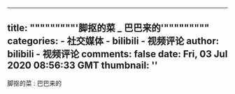 
---
title: """""""""'脚抠的菜 _ 巴巴来的'"""""""""
categories: 
    - 社交媒体
    - bilibili - 视频评论
author: bilibili - 视频评论
comments: false
date: Fri, 03 Jul 2020 08:56:33 GMT
thumbnail: ''
---

<div>   
脚抠的菜 : 巴巴来的  
</div>
            